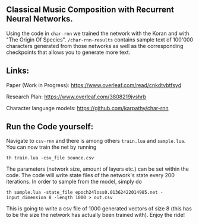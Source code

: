 ## Classical Music Composition with Recurrent Neural Networks.


Using the code in `char-rnn` we trained the network with the Koran and with "The Origin Of Species". `/char-rnn-results` contains sample text of 100'000 characters generated from those networks as well as the corresponding checkpoints that allows you to generate more text. 

## Links:

Paper (Work in Progress): https://www.overleaf.com/read/cnkdtvbtfsyd

Research Plan: https://www.overleaf.com/3808219jvshrb

Character language models: https://github.com/karpathy/char-rnn

## Run the Code yourself:

Navigate to `csv-rnn` and there is among others `train.lua` and `sample.lua`. You can now train the 
net by running

`th train.lua -csv_file bounce.csv`

The parameters (network size, amount of layers etc.) can be set within the code. The code will write
state files of the network's state every 200 iterations. In order to sample from the model, simply do

`th sample.lua -state_file epoch24loss0.01362422014985.net -input_dimension 8 -length 1000 > out.csv`

This is going to write a csv file of 1000 generated vectors of size 8 (this has to be the size the 
network has actually been trained with). 
Enjoy the ride!

